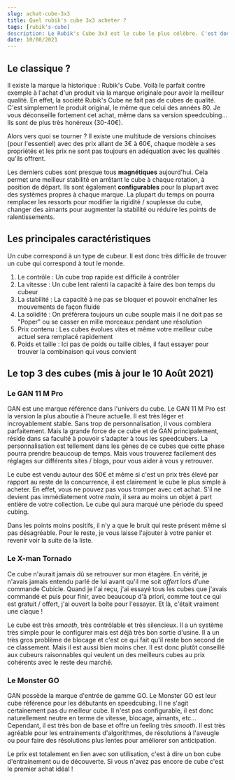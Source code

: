 ```yaml
---
slug: achat-cube-3x3
title: Quel rubik's cube 3x3 acheter ?
tags: [rubik's-cube]
description: Le Rubik's Cube 3x3 est le cube le plus célèbre. C'est donc le cube avec le plus de choix. Seulement, le prix n'est pas toujours un bon critère pour avoir de la qualité. Cet article vous permettra de faire des achats sûrs avec les meilleurs cubes du moment.
date: 10/08/2021
---
```


## Le classique ?

Il existe la marque la historique : Rubik's Cube. Voilà le parfait contre exemple à l'achat d'un produit via la marque originale pour avoir la meilleur qualité. En effet, la société Rubik's Cube ne fait pas de cubes de qualité. C'est simplement le produit original, le même que celui des années 80. Je vous déconseille fortement cet achat, même dans sa version speedcubing... Ils sont de plus très honéreux (30-40€).

Alors vers quoi se tourner ? Il existe une multitude de versions chinoises (pour l'essentiel) avec des prix allant de 3€ à 60€, chaque modèle a ses propriétés et les prix ne sont pas toujours en adéquation avec les qualités qu'ils offrent.

Les derniers cubes sont presque tous **magnétiques** aujourd'hui. Cela permet une meilleur stabilité en arrêtant le cube à chaque rotation, à position de départ. Ils sont également **configurables** pour la plupart avec des systèmes propres à chaque marque. La plupart du temps on pourra remplacer les ressorts pour modifier la rigidité / souplesse du cube, changer des aimants pour augmenter la stabilité ou réduire les points de ralentissements.

## Les principales caractéristiques

Un cube correspond à un type de cubeur. Il est donc très difficile de trouver un cube qui correspond à tout le monde. 

1) Le contrôle : Un cube trop rapide est difficile à contrôler
2) La vitesse : Un cube lent ralenti la capacité à faire des bon temps du cubeur
3) La stabilité : La capacité à ne pas se bloquer et pouvoir enchaîner les mouvements de façon fluide
4) La solidité : On préfèrera toujours un cube souple mais il ne doit pas se "Poper" ou se casser en mille morceaux pendant une résolution
5) Prix contenu : Les cubes évolues vites et même votre meilleur cube actuel sera remplacé rapidement
6) Poids et taille : Ici pas de poids ou taille cibles, il faut essayer pour trouver la combinaison qui vous convient

## Le top 3 des cubes (mis à jour le 10 Août 2021)

### Le GAN 11 M Pro

GAN est une marque référence dans l'univers du cube. Le GAN 11 M Pro est la version la plus aboutie à l'heure actuelle.
Il est très léger et incroyablement stable. Sans trop de personnalisation, il vous comblera parfaitement.
Mais la grande force de ce cube et de GAN principalement, réside dans sa faculté à pouvoir s'adapter à tous les speedcubers.
La personnalisation est tellement dans les gènes de ce cubes que cette phase pourra prendre beaucoup de temps. Mais vous trouverez facilement des réglages sur différents sites / blogs, pour vous aider à vous y retrouver.

Le cube est vendu autour des 50€ et même si c'est un prix très élevé par rapport au reste de la concurrence, il est clairement le cube le plus simple à acheter. En effet, vous ne pouvez pas vous tromper avec cet achat. S'il ne devient pas immédiatement votre *main*, il sera au moins un objet à part entière de votre collection. Le cube qui aura marqué une pèriode du speed cubing.

Dans les points moins positifs, il n'y a que le bruit qui reste présent même si pas désagréable. Pour le reste, je vous laisse l'ajouter à votre panier et revenir voir la suite de la liste.

### Le X-man Tornado

Ce cube n'aurait jamais dû se retrouver sur mon étagère. En vérité, je n'avais jamais entendu parlé de lui avant qu'il me soit *offert* lors d'une commande Cubicle. Quand je l'ai reçu, j'ai essayé tous les cubes que j'avais commandé et puis pour finir, avec beaucoup d'à priori, comme tout ce qui est gratuit / offert, j'ai ouvert la boîte pour l'essayer. Et là, c'était vraiment une claque !

Le cube est très *smooth*, très contrôlable et très silencieux. Il a un système très simple pour le configurer mais est déjà très bon sortie d'usine. Il a un très gros problème de blocage et c'est ce qui fait qu'il reste bon second de ce classement. Mais il est aussi bien moins cher. Il est donc plutôt conseillé aux cubeurs raisonnables qui veulent un des meilleurs cubes au prix cohérents avec le reste deu marché.

### Le Monster GO

GAN possède la marque d'entrée de gamme GO. Le Monster GO est leur cube référence pour les débutants en speedcubing. Il ne s'agit certainement pas du meilleur cube. Il n'est pas configurable, il est donc naturellement neutre en terme de vitesse, blocage, aimants, etc...
Cependant, il est très bon de base et offre un feeling très *smooth*. Il est très agréable pour les entrainements d'algorithmes, de résolutions à l'aveugle ou pour faire des résolutions plus lentes pour améliorer son anticipation.

Le prix est totalement en lien avec son utilisation, c'est à dire un bon cube d'entrainement ou de découverte. Si vous n'avez pas encore de cube c'est le premier achat idéal !